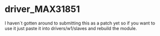 # driver_MAX31851

I haven`t gotten around to submitting this as a patch yet so if you want to use it just paste it into drivers/w1/slaves and rebuild the module.
